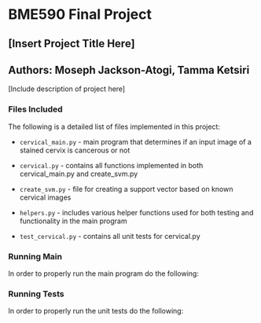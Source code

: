 # BME590 Final Project
## [Insert Project Title Here]
## Authors: Moseph Jackson-Atogi, Tamma Ketsiri

[Include description of project here]

### Files Included
The following is a detailed list of files implemented in this project:

+ `cervical_main.py` - main program that determines if an input image of a stained cervix is cancerous or not

+ `cervical.py` - contains all functions implemented in both cervical_main.py and create_svm.py

+ `create_svm.py` - file for creating a support vector based on known cervical images

+ `helpers.py` - includes various helper functions used for both testing and functionality in the main program

+ `test_cervical.py` - contains all unit tests for cervical.py

### Running Main
In order to properly run the main program do the following:


### Running Tests
In order to properly run the unit tests do the following:



